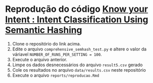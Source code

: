 # Reprodução do código [Know your Intent : Intent Classification Using Semantic Hashing](https://github.com/kumar-shridhar/Know-Your-Intent)

1. Clone o repositório do link acima.
2. Edite o arquivo `comprehensive_semhash_test.py` e altere o valor da váriavel `NUMBER_OF_RUNS_PER_SETTING = 100`.
3. Execute o arquivo anterior.
4. Limpe os dados desnecessários do arquivo `result5.csv` gerado
5. Cole os resultados no arquivo `data/results.csv` neste repositório
6. Execute o arquivo `reports/reproducao.Rmd`
